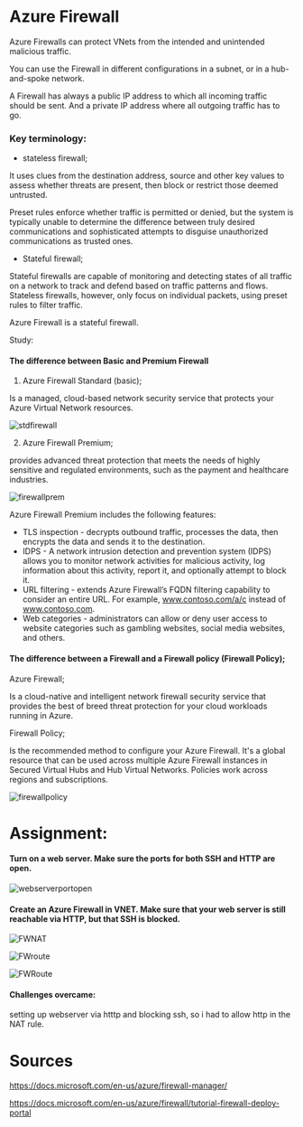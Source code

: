 # Azure Firewall

Azure Firewalls can protect VNets from the intended and unintended malicious traffic.

You can use the Firewall in different configurations in a subnet, or in a hub-and-spoke network. 

A Firewall has always a public IP address to which all incoming traffic should be sent. And a private IP address where all outgoing traffic has to go.

### Key terminology:

- stateless firewall;

It uses clues from the destination address, source and other key values to assess whether threats are present, then block or restrict those deemed untrusted. 

Preset rules enforce whether traffic is permitted or denied, but the system is typically unable to determine the difference between truly desired communications and sophisticated attempts to disguise unauthorized communications as trusted ones.

- Stateful firewall; 

Stateful firewalls are capable of monitoring and detecting states of all traffic on a network to track and defend based on traffic patterns and flows. Stateless firewalls, however, only focus on individual packets, using preset rules to filter traffic.

Azure Firewall is a stateful firewall.

Study:
#### The difference between Basic and Premium Firewall

1. Azure Firewall Standard (basic);

Is a managed, cloud-based network security service that protects your Azure Virtual Network resources.

![stdfirewall](../00_includes/AZ08firewallbasic.png)

2. Azure Firewall Premium;

provides advanced threat protection that meets the needs of highly sensitive and regulated environments, such as the payment and healthcare industries.

![firewallprem](../00_includes/AZ08firewallprem.png)

Azure Firewall Premium includes the following features:

- TLS inspection - decrypts outbound traffic, processes the data, then encrypts the data and sends it to the destination.
- IDPS - A network intrusion detection and prevention system (IDPS) allows you to monitor network activities for malicious activity, log information about this activity, report it, and optionally attempt to block it.
- URL filtering - extends Azure Firewall’s FQDN filtering capability to consider an entire URL. For example, www.contoso.com/a/c instead of www.contoso.com.
- Web categories - administrators can allow or deny user access to website categories such as gambling websites, social media websites, and others.

#### The difference between a Firewall and a Firewall policy (Firewall Policy);

Azure Firewall;

Is a cloud-native and intelligent network firewall security service that provides the best of breed threat protection for your cloud workloads running in Azure.

Firewall Policy;

Is the recommended method to configure your Azure Firewall. It's a global resource that can be used across multiple Azure Firewall instances in Secured Virtual Hubs and Hub Virtual Networks. Policies work across regions and subscriptions.

![firewallpolicy](../00_includes/AZ08firewallpolicy.png)




# Assignment:

#### Turn on a web server. Make sure the ports for both SSH and HTTP are open.

![webserverportopen](../00_includes/AZ08webserver.png)

#### Create an Azure Firewall in VNET. Make sure that your web server is still reachable via HTTP, but that SSH is blocked.

![FWNAT](../00_includes/AZ08FWRG01.png)

![FWroute](../00_includes/AZ08FWR01.png)

![FWRoute](../00_includes/AZFWNATrule.png)


#### Challenges overcame:
setting up webserver via htttp and blocking ssh, so i had to allow http in the NAT rule.

# Sources

https://docs.microsoft.com/en-us/azure/firewall-manager/

https://docs.microsoft.com/en-us/azure/firewall/tutorial-firewall-deploy-portal


